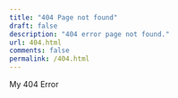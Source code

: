 ```yaml
---
title: "404 Page not found"
draft: false
description: "404 error page not found."
url: 404.html
comments: false
permalink: /404.html
---
```


My 404 Error

